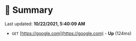 # 📖 Summary
Last updated: **10/22/2021, 5:40:09 AM**

- `GET` [https://google.com](https://google.com) - **Up** (124ms)
